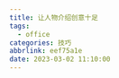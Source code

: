```yaml
---
title: 让人物介绍创意十足
tags:
  - office
categories: 技巧
abbrlink: eef75a1e
date: 2023-03-02 11:10:00
---
```

